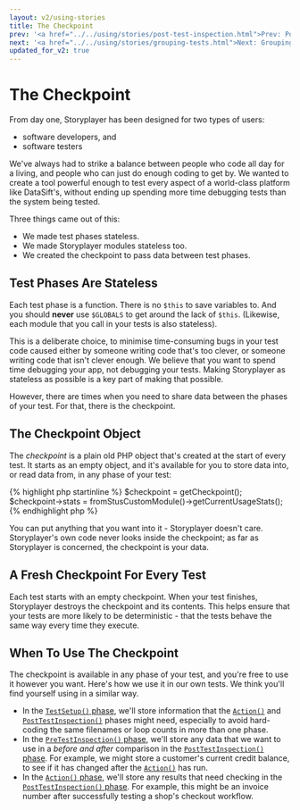 ```yaml
---
layout: v2/using-stories
title: The Checkpoint
prev: '<a href="../../using/stories/post-test-inspection.html">Prev: Post-Test Inspection Phase</a>'
next: '<a href="../../using/stories/grouping-tests.html">Next: Grouping Tests</a>'
updated_for_v2: true
---
```


# The Checkpoint

From day one, Storyplayer has been designed for two types of users:

* software developers, and
* software testers

We've always had to strike a balance between people who code all day for a living, and people who can just do enough coding to get by. We wanted to create a tool powerful enough to test every aspect of a world-class platform like DataSift's, without ending up spending more time debugging tests than the system being tested.

Three things came out of this:

* We made test phases stateless.
* We made Storyplayer modules stateless too.
* We created the checkpoint to pass data between test phases.

## Test Phases Are Stateless

Each test phase is a function.  There is no `$this` to save variables to.  And you should __never__ use `$GLOBALS` to get around the lack of `$this`.  (Likewise, each module that you call in your tests is also stateless).

This is a deliberate choice, to minimise time-consuming bugs in your test code caused either by someone writing code that's too clever, or someone writing code that isn't clever enough.  We believe that you want to spend time debugging your app, not debugging your tests.  Making Storyplayer as stateless as possible is a key part of making that possible.

However, there are times when you need to share data between the phases of your test.  For that, there is the checkpoint.

## The Checkpoint Object

The _checkpoint_ is a plain old PHP object that's created at the start of every test.  It starts as an empty object, and it's available for you to store data into, or read data from, in any phase of your test:

{% highlight php startinline %}
$checkpoint = getCheckpoint();
$checkpoint->stats = fromStusCustomModule()->getCurrentUsageStats();
{% endhighlight php %}

You can put anything that you want into it - Storyplayer doesn't care.  Storyplayer's own code never looks inside the checkpoint; as far as Storyplayer is concerned, the checkpoint is your data.

## A Fresh Checkpoint For Every Test

Each test starts with an empty checkpoint. When your test finishes, Storyplayer destroys the checkpoint and its contents. This helps ensure that your tests are more likely to be deterministic - that the tests behave the same way every time they execute.

## When To Use The Checkpoint

The checkpoint is available in any phase of your test, and you're free to use it however you want.  Here's how we use it in our own tests.  We think you'll find yourself using in a similar way.

* In the [`TestSetup()` phase](test-setup-phase.html), we'll store information that the [`Action()`](action.html) and [`PostTestInspection()`](post-test-inspection.html) phases might need, especially to avoid hard-coding the same filenames or loop counts in more than one phase.
* In the [`PreTestInspection()` phase](pre-test-inspection.html), we'll store any data that we want to use in a _before and after_ comparison in the [`PostTestInspection()` phase](post-test-inspection.html).  For example, we might store a customer's current credit balance, to see if it has changed after the [`Action()`](action.html) has run.
* In the [`Action()` phase](action.html), we'll store any results that need checking in the [`PostTestInspection()` phase](post-test-inspection.html). For example, this might be an invoice number after successfully testing a shop's checkout workflow.